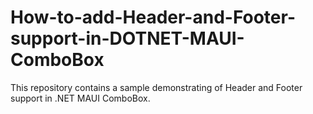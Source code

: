 # How-to-add-Header-and-Footer-support-in-DOTNET-MAUI-ComboBox
This repository contains a sample demonstrating of Header and Footer support in .NET MAUI ComboBox.

